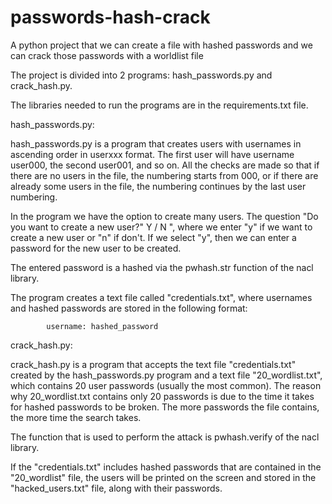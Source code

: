 # passwords-hash-crack
A python project that we can create a file with hashed passwords and we can crack those passwords with a worldlist file

The project is divided into 2 programs: hash_passwords.py and crack_hash.py.

The libraries needed to run the programs are in the requirements.txt file.


hash_passwords.py:

hash_passwords.py is a program that creates users with usernames in ascending order in userxxx format. The first user will have username user000, the second user001, and so on. All the checks are made so that if there are no users in the file, the numbering starts from 000, or if there are already some users in the file, the numbering continues by the last user numbering.

In the program we have the option to create many users. The question "Do you want to create a new user?" Y / N ", where we enter "y" if we want to create a new user or "n" if don't. If we select "y", then we can enter a password for the new user to be created.

The entered password is a hashed via the pwhash.str function of the nacl library.

The program creates a text file called "credentials.txt", where usernames and hashed passwords are stored in the following format:

            username: hashed_password



crack_hash.py:

crack_hash.py is a program that accepts the text file "credentials.txt" created by the hash_passwords.py program and a text file "20_wordlist.txt", which contains 20 user passwords (usually the most common). The reason why 20_wordlist.txt contains only 20 passwords is due to the time it takes for hashed passwords to be broken. The more passwords the file contains, the more time the search takes.

The function that is used to perform the attack is pwhash.verify of the nacl library.

If the "credentials.txt" includes hashed passwords that are contained in the "20_wordlist" file, the users will be printed on the screen and stored in the "hacked_users.txt" file, along with their passwords.
